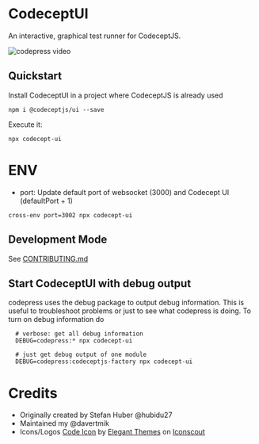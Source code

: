 # CodeceptUI

An interactive, graphical test runner for CodeceptJS. 


![codepress video](./codeceptui.gif)

## Quickstart

Install CodeceptUI in a project where CodeceptJS is already used

```
npm i @codeceptjs/ui --save
```

Execute it:

```
npx codecept-ui
```

# ENV

* port: Update default port of websocket (3000) and Codecept UI (defaultPort + 1)
```
cross-env port=3002 npx codecept-ui
```

## Development Mode

See [CONTRIBUTING.md](https://github.com/codecept-js/ui/blob/master/.github/CONTRIBUTING.md)


## Start CodeceptUI with debug output

codepress uses the debug package to output debug information. This is useful to troubleshoot problems or just to see what codepress is doing. To turn on debug information do

```
  # verbose: get all debug information
  DEBUG=codepress:* npx codecept-ui 

  # just get debug output of one module
  DEBUG=codepress:codeceptjs-factory npx codecept-ui
```

# Credits

- Originally created by Stefan Huber @hubidu27
- Maintained my @davertmik
- Icons/Logos <a href="https://iconscout.com/icon/code-280" target="_blank">Code Icon</a> by <a href="https://iconscout.com/contributors/elegant-themes">Elegant Themes</a> on <a href="https://iconscout.com">Iconscout</a>